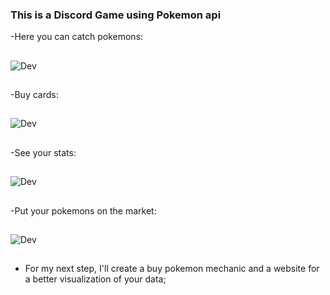 ### This is a Discord Game using Pokemon api

-Here you can catch pokemons:
##
![Dev](https://media.discordapp.net/attachments/587446659835756546/878327661783580752/unknown.png)
##
-Buy cards:
##
![Dev](https://media.discordapp.net/attachments/587446659835756546/878327774375456839/unknown.png)
##
-See your stats:
##
![Dev](https://media.discordapp.net/attachments/587446659835756546/878327904755417108/unknown.png?width=765&height=670)
##
-Put your pokemons on the market:
##
![Dev](https://media.discordapp.net/attachments/587446659835756546/878328592797433976/unknown.png)

##

- For my next step, I'll create a buy pokemon mechanic and a website for a better visualization of your data;